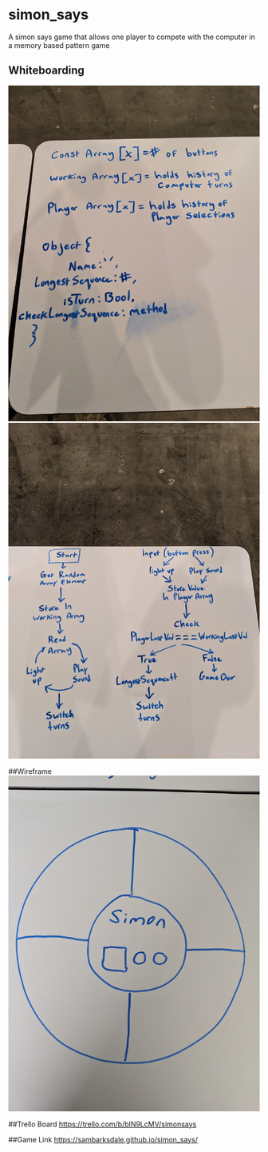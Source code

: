# simon_says
A simon says game that allows one player to compete with the computer in a memory based pattern game

## Whiteboarding
![No Image Found](images/whitebording_1.jpg)
![No Image Found](images/whitebording_2.jpg)

##Wireframe
![No Image Found](images/wireframe.jpg)

##Trello Board
<https://trello.com/b/blN9LcMV/simonsays>

##Game Link
<https://sambarksdale.github.io/simon_says/>